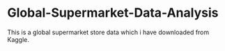 # Global-Supermarket-Data-Analysis
This is a global supermarket store data which i have downloaded from Kaggle.
